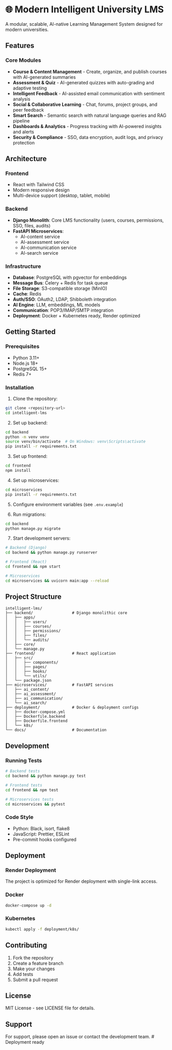 # 🌐 Modern Intelligent University LMS

A modular, scalable, AI-native Learning Management System designed for modern universities.

## Features

### Core Modules
- **Course & Content Management** - Create, organize, and publish courses with AI-generated summaries
- **Assessment & Quiz** - AI-generated quizzes with auto-grading and adaptive testing
- **Intelligent Feedback** - AI-assisted email communication with sentiment analysis
- **Social & Collaborative Learning** - Chat, forums, project groups, and peer feedback
- **Smart Search** - Semantic search with natural language queries and RAG pipeline
- **Dashboards & Analytics** - Progress tracking with AI-powered insights and alerts
- **Security & Compliance** - SSO, data encryption, audit logs, and privacy protection

## Architecture

### Frontend
- React with Tailwind CSS
- Modern responsive design
- Multi-device support (desktop, tablet, mobile)

### Backend
- **Django Monolith**: Core LMS functionality (users, courses, permissions, SSO, files, audits)
- **FastAPI Microservices**: 
  - AI-content service
  - AI-assessment service  
  - AI-communication service
  - AI-search service

### Infrastructure
- **Database**: PostgreSQL with pgvector for embeddings
- **Message Bus**: Celery + Redis for task queue
- **File Storage**: S3-compatible storage (MinIO)
- **Cache**: Redis
- **Auth/SSO**: OAuth2, LDAP, Shibboleth integration
- **AI Engine**: LLM, embeddings, ML models
- **Communication**: POP3/IMAP/SMTP integration
- **Deployment**: Docker + Kubernetes ready, Render optimized

## Getting Started

### Prerequisites
- Python 3.11+
- Node.js 18+
- PostgreSQL 15+
- Redis 7+

### Installation

1. Clone the repository:
```bash
git clone <repository-url>
cd intelligent-lms
```

2. Set up backend:
```bash
cd backend
python -m venv venv
source venv/bin/activate  # On Windows: venv\Scripts\activate
pip install -r requirements.txt
```

3. Set up frontend:
```bash
cd frontend
npm install
```

4. Set up microservices:
```bash
cd microservices
pip install -r requirements.txt
```

5. Configure environment variables (see `.env.example`)

6. Run migrations:
```bash
cd backend
python manage.py migrate
```

7. Start development servers:
```bash
# Backend (Django)
cd backend && python manage.py runserver

# Frontend (React)
cd frontend && npm start

# Microservices
cd microservices && uvicorn main:app --reload
```

## Project Structure

```
intelligent-lms/
├── backend/                 # Django monolithic core
│   ├── apps/
│   │   ├── users/
│   │   ├── courses/
│   │   ├── permissions/
│   │   ├── files/
│   │   └── audits/
│   ├── core/
│   └── manage.py
├── frontend/                # React application
│   ├── src/
│   │   ├── components/
│   │   ├── pages/
│   │   ├── hooks/
│   │   └── utils/
│   └── package.json
├── microservices/           # FastAPI services
│   ├── ai_content/
│   ├── ai_assessment/
│   ├── ai_communication/
│   └── ai_search/
├── deployment/              # Docker & deployment configs
│   ├── docker-compose.yml
│   ├── Dockerfile.backend
│   ├── Dockerfile.frontend
│   └── k8s/
└── docs/                    # Documentation
```

## Development

### Running Tests
```bash
# Backend tests
cd backend && python manage.py test

# Frontend tests
cd frontend && npm test

# Microservices tests
cd microservices && pytest
```

### Code Style
- Python: Black, isort, flake8
- JavaScript: Prettier, ESLint
- Pre-commit hooks configured

## Deployment

### Render Deployment
The project is optimized for Render deployment with single-link access.

### Docker
```bash
docker-compose up -d
```

### Kubernetes
```bash
kubectl apply -f deployment/k8s/
```

## Contributing

1. Fork the repository
2. Create a feature branch
3. Make your changes
4. Add tests
5. Submit a pull request

## License

MIT License - see LICENSE file for details.

## Support

For support, please open an issue or contact the development team.
#   D e p l o y m e n t   r e a d y  
 